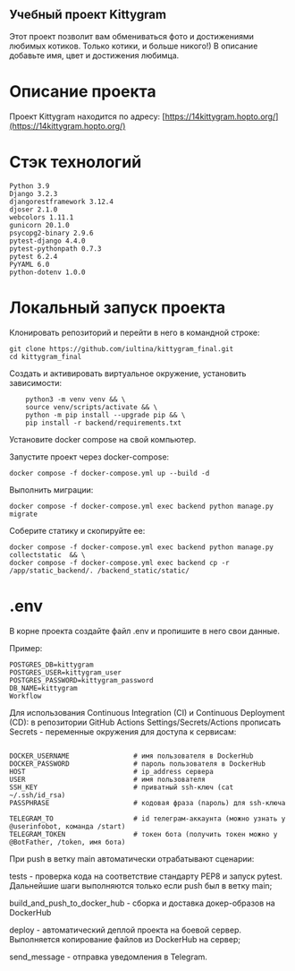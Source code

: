 ## Учебный проект Kittygram

Этот проект позволит вам обмениваться фото и достижениями любимых котиков. Только котики, и больше никого!) В описание добавьте имя, цвет и достижения любимца. 

# Описание проекта

Проект Kittygram находится по адресу: [https://14kittygram.hopto.org/](https://14kittygram.hopto.org/)

# Стэк технологий

```
Python 3.9
Django 3.2.3
djangorestframework 3.12.4
djoser 2.1.0
webcolors 1.11.1
gunicorn 20.1.0
psycopg2-binary 2.9.6
pytest-django 4.4.0
pytest-pythonpath 0.7.3
pytest 6.2.4
PyYAML 6.0
python-dotenv 1.0.0
```

# Локальный запуск проекта

Клонировать репозиторий и перейти в него в командной строке:
```
git clone https://github.com/iultina/kittygram_final.git
cd kittygram_final
```
Cоздать и активировать виртуальное окружение, установить зависимости:

```
    python3 -m venv venv && \ 
    source venv/scripts/activate && \
    python -m pip install --upgrade pip && \
    pip install -r backend/requirements.txt
```

Установите docker compose на свой компьютер.

Запустите проект через docker-compose:
```
docker compose -f docker-compose.yml up --build -d
```

Выполнить миграции:
```
docker compose -f docker-compose.yml exec backend python manage.py migrate
```
Соберите статику и скопируйте ее:
```
docker compose -f docker-compose.yml exec backend python manage.py collectstatic  && \
docker compose -f docker-compose.yml exec backend cp -r /app/static_backend/. /backend_static/static/
```
# .env

В корне проекта создайте файл .env и пропишите в него свои данные.

Пример:
```
POSTGRES_DB=kittygram
POSTGRES_USER=kittygram_user
POSTGRES_PASSWORD=kittygram_password
DB_NAME=kittygram
Workflow
```

Для использования Continuous Integration (CI) и Continuous Deployment (CD): в репозитории GitHub Actions Settings/Secrets/Actions прописать Secrets - переменные окружения для доступа к сервисам:
```

DOCKER_USERNAME                # имя пользователя в DockerHub
DOCKER_PASSWORD                # пароль пользователя в DockerHub
HOST                           # ip_address сервера
USER                           # имя пользователя
SSH_KEY                        # приватный ssh-ключ (cat ~/.ssh/id_rsa)
PASSPHRASE                     # кодовая фраза (пароль) для ssh-ключа

TELEGRAM_TO                    # id телеграм-аккаунта (можно узнать у @userinfobot, команда /start)
TELEGRAM_TOKEN                 # токен бота (получить токен можно у @BotFather, /token, имя бота)
```
При push в ветку main автоматически отрабатывают сценарии:

tests - проверка кода на соответствие стандарту PEP8 и запуск pytest. Дальнейшие шаги выполняются только если push был в ветку main;

build_and_push_to_docker_hub - сборка и доставка докер-образов на DockerHub

deploy - автоматический деплой проекта на боевой сервер. Выполняется копирование файлов из DockerHub на сервер;

send_message - отправка уведомления в Telegram.
